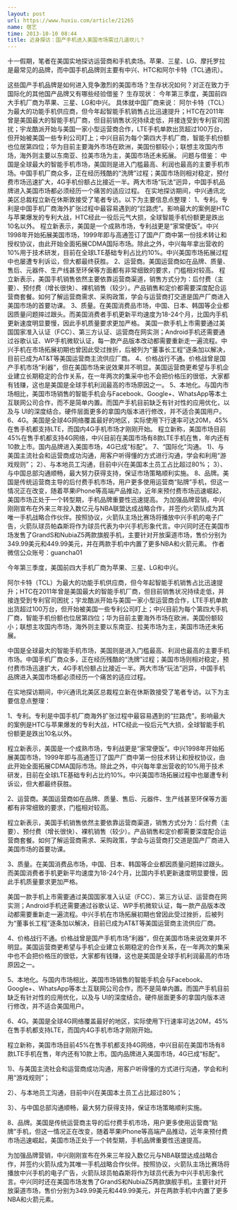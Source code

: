 ```yaml
---
layout: post
url: https://www.huxiu.com/article/21265
name: 宿艺
time: 2013-10-10 08:44
title: 近身探访：国产手机进入美国市场需过几道坎儿？
---
```

十一假期，笔者在美国实地探访运营商和手机卖场。苹果、三星、LG、摩托罗拉是最常见的品牌，而中国手机品牌则主要有中兴、HTC和阿尔卡特（TCL通讯）。

这些国产手机品牌是如何进入竞争激烈的美国市场？生存状况如何？对正在致力于国际化的其他国产品牌又有哪些经验借鉴？ 生存现状： 今年第三季度，美国前四大手机厂商为苹果、三星、LG和中兴。 具体就中国厂商来说： 阿尔卡特（TCL）为最大的功能手机供应商，但今年起智能手机销售占比迅速提升；HTC在2011年曾是美国最大的智能手机厂商，但目前销售状况持续走低，并接连受到专利官司困扰；宇龙酷派开始与美国一家小型运营商合作，LTE手机单款出货超过100万台，但开始被美国一些专利公司盯上；中兴目前为每个第四大手机厂商，智能手机份额也位居第四位；华为目前主要海外市场在欧洲，美国份额较小；联想主攻国内市场，海外则主要以东南亚、拉美市场为主，美国市场还未拓展。 问题与借鉴： 中国是全球最大的智能手机市场，美国则是进入门槛最高、利润也最高的主要手机市场。中国手机厂商众多，正在经历残酷的“洗牌”过程；美国市场则相对稳定，预付费市场迅速扩大，4G手机份额占比接近一半。两大市场“玩法”迥异，中国手机品牌进入美国市场都必须经历一个痛苦的适应过程。 在实地探访期间，中兴通讯北美区总裁程立新在休斯敦接受了笔者专访。以下为主要信息点整理： 1、专利。专利是中国手机厂商海外扩张过程中最容易遇到的“拦路虎”。影响最大的案例是HTC与苹果爆发的专利大战，HTC经此一役后元气大损，全球智能手机份额更是跌出10名以外。 程立新表示，美国是一个成熟市场，专利战更是“家常便饭”。中兴1998年开始拓展美国市场，1999年即与高通签订了国产厂商中第一份技术转让和授权协议，由此开始全面拓展CDMA国际市场。除此之外，中兴每年拿出营收的10%用于技术研发，目前在全球LTE基础专利占比约10%。中兴美国市场拓展过程中也屡遭专利诉讼，但大都最终获胜。 2、运营商。美国运营商如在品牌、质量、售后、元器件、生产线甚至环保等方面都有非常细致的要求，门槛相对较高。 程立新表示，美国手机销售依然主要依靠运营商渠道，销售方式分为：后付费（主要）、预付费（增长很快）、裸机销售（较少）。产品销售和定价都需要深度配合运营商套餐。如何了解运营商需求、采购政策，学会与运营商打交道是国产厂商进入美国市场的首要功课。 3、质量。在美国消费品市场，中国、日本、韩国等企业都因质量问题摔过跟头。而美国消费者手机更新平均速度为18-24个月，比国内手机更新速度明显要慢，因此手机质量要求更加严格。 美国一款手机上市需要通过美国国家准入认证（FCC）、第三方认证、运营商在网实测；Android手机还需要通过谷歌认证、WP手机微软认证，每一款产品版本改动都需要重新走一遍流程。中兴手机在市场拓展初期也曾因此受过挫折，后被列为“董事长工程”逐条加以解决，目前已成为AT&T等美国运营商主流供应厂商。 4、价格战行不通。价格战曾是国产手机市场“利器”，但在美国市场来说效果并不明显。美国运营商更希望与手机企业建立长期稳定的合作关系，在一年两次的集采中也不会把价格压的很低，大家都有钱赚，这也是美国是全球手机利润最高的市场原因之一。 5、本地化。与国内市场相比，美国市场销售的智能手机会与Facebook、Google+、WhatsApp等本土互联网公司合作，而不是简单内置。而国产手机目前缺乏有针对性的应用优化，以及与 UI的深度结合。硬件层面更多的拿国内版本进行修改，并不适合美国用户。 6、4G。美国是全球4G网络覆盖最好的地区，实际使用下行速率可达20M，45%在售手机都支持LTE，而国内4G手机市场才刚刚开始。 程立新称，美国市场目前45%在售手机都支持4G网络，中兴目前在美国市场有8款LTE手机在售，年内还有10款上市。国内品牌进入美国市场，4G已成“标配”。 7、“国际化”沟通。 1)、与美国主流社会和运营商成功沟通，用客户听得懂的方式进行沟通，学会和利用“游戏规则”； 2）、与本地员工沟通，目前中兴在美国本土员工占比超过80%； 3）、与中国总部沟通顺畅，最大努力获得支持，保证市场策略顺利实施。 8、品牌。美国是传统运营商主导的后付费手机市场，用户更多使用运营商“贴牌”手机，但这一情况正在改变，随着苹果iPhone等高端产品推动，近年来预付费市场迅速崛起，美国市场正处于一个转型期，手机品牌重要性迅速提高。 为加强品牌营销，中兴刚刚宣布在外来三年投入数亿元与NBA联盟达成战略合作，并签约火箭队成为其唯一手机战略合作伙伴。按照协议，火箭队主场比赛场将播放中兴手机的电子广告，火箭队球员帕森斯将作为球员代表为中兴手机形象代言。中兴同时还在美国市场发售了GrandS和NubiaZ5两款旗舰手机，主要针对开放渠道市场，售价分别为349.99美元和449.99美元，并在两款手机中内置了更多NBA和火箭元素。 作者微信公众账号：guancha01

今年第三季度，美国前四大手机厂商为苹果、三星、LG和中兴。

阿尔卡特（TCL）为最大的功能手机供应商，但今年起智能手机销售占比迅速提升；HTC在2011年曾是美国最大的智能手机厂商，但目前销售状况持续走低，并接连受到专利官司困扰；宇龙酷派开始与美国一家小型运营商合作，LTE手机单款出货超过100万台，但开始被美国一些专利公司盯上；中兴目前为每个第四大手机厂商，智能手机份额也位居第四位；华为目前主要海外市场在欧洲，美国份额较小；联想主攻国内市场，海外则主要以东南亚、拉美市场为主，美国市场还未拓展。

中国是全球最大的智能手机市场，美国则是进入门槛最高、利润也最高的主要手机市场。中国手机厂商众多，正在经历残酷的“洗牌”过程；美国市场则相对稳定，预付费市场迅速扩大，4G手机份额占比接近一半。两大市场“玩法”迥异，中国手机品牌进入美国市场都必须经历一个痛苦的适应过程。

在实地探访期间，中兴通讯北美区总裁程立新在休斯敦接受了笔者专访。以下为主要信息点整理：

1、专利。专利是中国手机厂商海外扩张过程中最容易遇到的“拦路虎”。影响最大的案例是HTC与苹果爆发的专利大战，HTC经此一役后元气大损，全球智能手机份额更是跌出10名以外。

程立新表示，美国是一个成熟市场，专利战更是“家常便饭”。中兴1998年开始拓展美国市场，1999年即与高通签订了国产厂商中第一份技术转让和授权协议，由此开始全面拓展CDMA国际市场。除此之外，中兴每年拿出营收的10%用于技术研发，目前在全球LTE基础专利占比约10%。中兴美国市场拓展过程中也屡遭专利诉讼，但大都最终获胜。

2、运营商。美国运营商如在品牌、质量、售后、元器件、生产线甚至环保等方面都有非常细致的要求，门槛相对较高。

程立新表示，美国手机销售依然主要依靠运营商渠道，销售方式分为：后付费（主要）、预付费（增长很快）、裸机销售（较少）。产品销售和定价都需要深度配合运营商套餐。如何了解运营商需求、采购政策，学会与运营商打交道是国产厂商进入美国市场的首要功课。

3、质量。在美国消费品市场，中国、日本、韩国等企业都因质量问题摔过跟头。而美国消费者手机更新平均速度为18-24个月，比国内手机更新速度明显要慢，因此手机质量要求更加严格。

美国一款手机上市需要通过美国国家准入认证（FCC）、第三方认证、运营商在网实测；Android手机还需要通过谷歌认证、WP手机微软认证，每一款产品版本改动都需要重新走一遍流程。中兴手机在市场拓展初期也曾因此受过挫折，后被列为“董事长工程”逐条加以解决，目前已成为AT&T等美国运营商主流供应厂商。

4、价格战行不通。价格战曾是国产手机市场“利器”，但在美国市场来说效果并不明显。美国运营商更希望与手机企业建立长期稳定的合作关系，在一年两次的集采中也不会把价格压的很低，大家都有钱赚，这也是美国是全球手机利润最高的市场原因之一。

5、本地化。与国内市场相比，美国市场销售的智能手机会与Facebook、Google+、WhatsApp等本土互联网公司合作，而不是简单内置。而国产手机目前缺乏有针对性的应用优化，以及与 UI的深度结合。硬件层面更多的拿国内版本进行修改，并不适合美国用户。

6、4G。美国是全球4G网络覆盖最好的地区，实际使用下行速率可达20M，45%在售手机都支持LTE，而国内4G手机市场才刚刚开始。

程立新称，美国市场目前45%在售手机都支持4G网络，中兴目前在美国市场有8款LTE手机在售，年内还有10款上市。国内品牌进入美国市场，4G已成“标配”。

1)、与美国主流社会和运营商成功沟通，用客户听得懂的方式进行沟通，学会和利用“游戏规则”；

2）、与本地员工沟通，目前中兴在美国本土员工占比超过80%；

3）、与中国总部沟通顺畅，最大努力获得支持，保证市场策略顺利实施。

8、品牌。美国是传统运营商主导的后付费手机市场，用户更多使用运营商“贴牌”手机，但这一情况正在改变，随着苹果iPhone等高端产品推动，近年来预付费市场迅速崛起，美国市场正处于一个转型期，手机品牌重要性迅速提高。

为加强品牌营销，中兴刚刚宣布在外来三年投入数亿元与NBA联盟达成战略合作，并签约火箭队成为其唯一手机战略合作伙伴。按照协议，火箭队主场比赛场将播放中兴手机的电子广告，火箭队球员帕森斯将作为球员代表为中兴手机形象代言。中兴同时还在美国市场发售了GrandS和NubiaZ5两款旗舰手机，主要针对开放渠道市场，售价分别为349.99美元和449.99美元，并在两款手机中内置了更多NBA和火箭元素。

